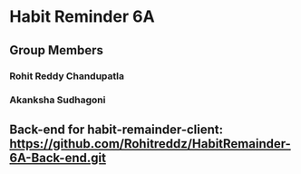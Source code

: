 # Habit Reminder 6A
## Group Members 
### Rohit Reddy Chandupatla </br>
### Akanksha Sudhagoni
## Back-end for habit-remainder-client: https://github.com/Rohitreddz/HabitRemainder-6A-Back-end.git
